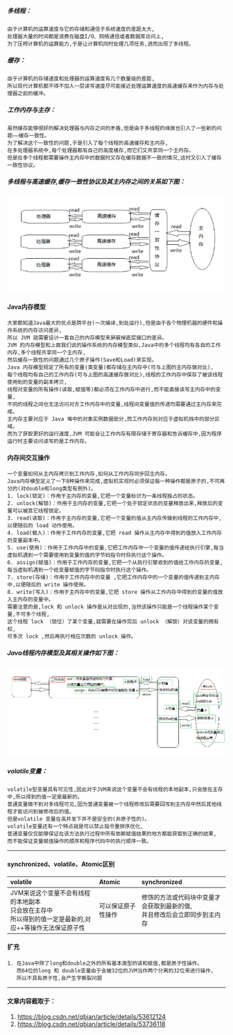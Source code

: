 ##### 多线程：
    由于计算机的运算速度与它的存储和通信子系统速度的差距太大,  
    处理器大量的时间都是浪费在磁盘I/O、网络通信或者数据库访问上,
    为了压榨计算机的运算能力,于是让计算机同时处理几项任务,进而出现了多线程。

##### 缓存：
    由于计算机的存储速度和处理器的运算速度有几个数量级的差距,
    所以现代计算机都不得不加入一层读写速度尽可能接近处理运算速度的高速缓存来作为内存与处理器之前的缓冲。
##### 工作内存与主存：
    虽然缓存能够很好的解决处理器与内存之间的矛盾,但是由于多线程的缘故也引入了一些新的问题——缓存一致性。
    为了解决这个一致性的问题,于是引入了每个线程的高速缓存和主内存,
    在多处理器系统中,每个处理器都有自己的高度缓存,而它们又共享同一个主内存。
    但是在多个线程都需要操作主内存中的数据时又存在缓存数据不一致的情况,这时又引入了缓存一致性协议。
##### 多线程与高速缓存,缓存一致性协议及其主内存之间的关系如下图：
![System Memory](image/memory.jpg)

#### Java内存模型
    大家都知道Java最大的优点是跨平台(一次编译,到处运行),但是由于各个物理机器的硬件和操作系统的内存访问差异,
    所以 JVM 就需要设计一套自己的内存模型来屏蔽掉底层接口的差异。
    JVM 的内存模型和上面我们说的操作系统的内存模型类似,Java中的多个线程均有各自的工作内存,多个线程共享同一个主内存,
    然后缓存一致性的问题通过几个原子操作(Save和Load)来实现。
    Java 内存模型规定了所有的变量(类变量)都存储在主内存中(可与上图的主内存做对比), 
    每个线程均有自己的工作内存(可与上图的高速缓存做对比),线程的工作内存中保存了被该线程使用到的变量的副本拷贝,
    线程对变量的所有操作(读取,赋值等)都必须在工作内存中进行,而不能直接读写主内存中的变量,
    不同的线程之间也无法访问对方工作内存中的变量,线程间变量值的传递均需要通过主内存来完成。
    主内存主要对应于 Java 堆中的对象实例数据部分,而工作内存则对应于虚拟机栈中的部分区域。
    而为了获取更好的运行速度,JVM 可能会让工作内存有限存储于寄存器和告诉缓存中,因为程序运行时主要访问读写的是工作内存。

#### 内存间交互操作
    一个变量如何从主内存拷贝到工作内存,如何从工作内存同步回主内存。
    Java内存模型定义了一下8种操作来完成,虚拟机实现时必须保证每一种操作都是原子的,不可再分的(对double和long类型有例外)。
    1. lock(锁定)：作用于主内存的变量,它把一个变量标识为一条线程独占的状态。
    2. unlock(解锁)：作用于主内存的变量,它把一个处于锁定状态的变量释放出来,释放后的变量可以被其它线程锁定。
    3. read(读取)：作用于主内存的变量,它把一个变量的值从主内存传输到线程的工作内存中,以便随后的 load 动作使用。
    4. load(载入)：作用于工作内存的变量,它把 read 操作从主内存中得到的值放入工作内存的变量副本中。 
    5. use(使用)：作用于工作内存中的变量,它把工作内存中一个变量的值传递给执行引擎,每当虚拟机遇到一个需要使用到变量的值的字节码指令时将执行这个操作。
    6. assign(赋值)：作用于工作内存的变量,它把一个从执行引擎收到的值给工作内存的变量,每当虚拟机遇到一个给变量赋值的字节码指令时执行这个操作。
    7. store(存储)：作用于工作内存中的变量 ,它把工作内存中的一个变量的值传递到主内存中,以便随后的 write 操作使用。
    8. write(写入)：作用于主内存中的变量,它把 store 操作从工作内存中得到的变量的值放入主内存的变量中。
    需要注意的是,lock 和 unlock 操作是从对出现的,当然该操作只能是一个线程操作某个变量,不可多个线程,
    这个线程 lock （锁住）了某个变量,就需要在操作完后 unlock （解锁）对该变量的拥有权,
    可多次 lock ,然后再执行相应次数的 unlock 操作。
##### Java线程内存模型及其相关操作如下图：
![Java Memory](image/java_memory.jpg)

##### volatile变量：
    volatile型变量具有可见性,因此对于JVM来说这个变量不会有线程的本地副本,只会放在主存中,所以得到的值一定是最新的。
    普通变量做不到对多线程可见,因为普通变量被一个线程修改后需要回写到主内存中然后其他线程才能访问到被修改后的值。
    但是volatile 变量在高并发下并不是安全的(非原子性的)。
    volatile变量还有一个特点就是可以禁止指令重排序优化,
    普通变量仅仅能够保证在该方法执行过程中所有依赖赋值结果的地方都能获取到正确的结果,
    而不能保证变量赋值操作的顺序和程序代码中的执行顺序一致。


---
#### synchronized、volatile、Atomic区别

| volatile | Atomic |  synchronized  |
|:---------|:-------|:---|
|JVM来说这个变量不会有线程的本地副本<br>只会放在主存中<br>所以得到的值一定是最新的,对应++等操作无法保证原子性|   可以保证原子性操作     |  修饰的方法或代码块中变量才会获取到最新的值,<br>并且修改后会立即同步到主内存  |

#### 扩充
    1. 在Java中除了long和double之外的所有基本类型的读和赋值,都是原子性操作。
       而64位的long 和 double变量由于会被32位的JVM当作两个分离的32位来进行操作,
       所以不具有原子性,会产生字撕裂问题
---
#### 文章内容截取于：
1. <https://blog.csdn.net/qbian/article/details/53612124>
2. <https://blog.csdn.net/qbian/article/details/53736118>